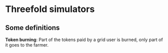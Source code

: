# Threefold simulators

## Some definitions

**Token burning**: Part of the tokens paid by a grid user is burned, only part of it goes to the farmer.
